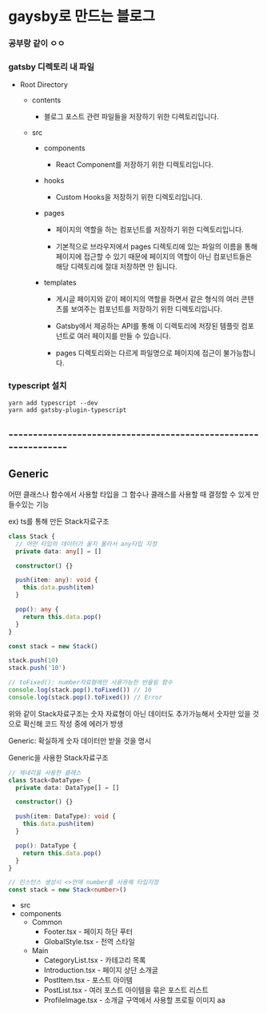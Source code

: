 # gaysby로 만드는 블로그

### 공부랑 같이 ㅇㅇ

### gatsby 디렉토리 내 파일
- Root Directory 
  - contents
    - 블로그 포스트 관련 파일들을 저장하기 위한 디렉토리입니다.

  - src
    - components
      - React Component를 저장하기 위한 디렉토리입니다.

    - hooks
      - Custom Hooks을 저장하기 위한 디렉토리입니다.

    - pages
      - 페이지의 역할을 하는 컴포넌트를 저장하기 위한 디렉토리입니다.

      - 기본적으로 브라우저에서 pages 디렉토리에 있는 파일의 이름을 통해 페이지에 접근할 수 있기 때문에 페이지의 역할이 아닌 컴포넌트들은 해당 디렉토리에 절대 저장하면 안 됩니다.

    - templates
      - 게시글 페이지와 같이 페이지의 역할을 하면서 같은 형식의 여러 콘텐츠를 보여주는 컴포넌트를 저장하기 위한 디렉토리입니다.

      - Gatsby에서 제공하는 API를 통해 이 디렉토리에 저장된 템플릿 컴포넌트로 여러 페이지를 만들 수 있습니다.

      - pages 디렉토리와는 다르게 파일명으로 페이지에 접근이 불가능합니다.


### typescript 설치 
```terminnal
yarn add typescript --dev
yarn add gatsby-plugin-typescript
```

## ---------------------------------------------------------------
## Generic
어떤 클래스나 함수에서 사용할 타입을 그 함수나 클래스를 사용할 때 결정할 수 있게 만들수있는 기능

ex) ts를 통해 만든 Stack자료구조
```ts
class Stack {
  // 어떤 타입의 데이터가 올지 몰라서 any타입 지정
  private data: any[] = []

  constructor() {}

  push(item: any): void {
    this.data.push(item)
  }

  pop(): any {
    return this.data.pop()
  }
}
```

```ts
const stack = new Stack()

stack.push(10)
stack.push('10')

// toFixed(): number자료형에만 사용가능한 반올림 함수
console.log(stack.pop().toFixed()) // 10
console.log(stack.pop().toFixed()) // Error
```
위와 같이 Stack자료구조는 숫자 자료형이 아닌 데이터도 추가가능해서
숫자만 있을 것으로 확신해 코드 작성 중에 에러가 방생

Generic: 확실하게 숫자 데이터만 받을 것을 명시

Generic을 사용한 Stack자료구조
```ts
// 제네리을 사용한 클래스
class Stack<DataType> {
  private data: DataType[] = []

  constructor() {}

  push(item: DataType): void {
    this.data.push(item)
  }

  pop(): DataType {
    return this.data.pop()
  }
}

// 인스턴스 생성시 <>안에 number를 사용해 타입지정
const stack = new Stack<number>()
```


- src
 - components
    - Common
      - Footer.tsx - 페이지 하단 푸터
      - GlobalStyle.tsx - 전역 스타일
    - Main
      - CategoryList.tsx - 카테고리 목록
      - Introduction.tsx - 페이지 상단 소개글
      - PostItem.tsx - 포스트 아이템
      - PostList.tsx - 여러 포스트 아이템을 묶은 포스트 리스트
      - ProfileImage.tsx - 소개글 구역에서 사용할 프로필 이미지
aa
